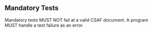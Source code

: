 ## Mandatory Tests

Mandatory tests MUST NOT fail at a valid CSAF document.
A program MUST handle a test failure as an error.
